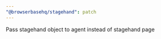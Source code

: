 ```yaml
---
"@browserbasehq/stagehand": patch
---
```


Pass stagehand object to agent instead of stagehand page
